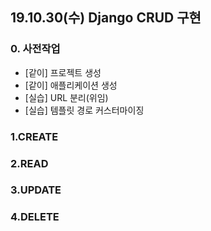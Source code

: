 ## 19.10.30(수) Django CRUD 구현

### 0. 사전작업

- [같이] 프로젝트 생성
- [같이] 애플리케이션 생성
- [실습] URL 분리(위임)
- [실습] 템플릿 경로 커스터마이징

### 1.CREATE



### 2.READ



### 3.UPDATE

### 



### 4.DELETE





